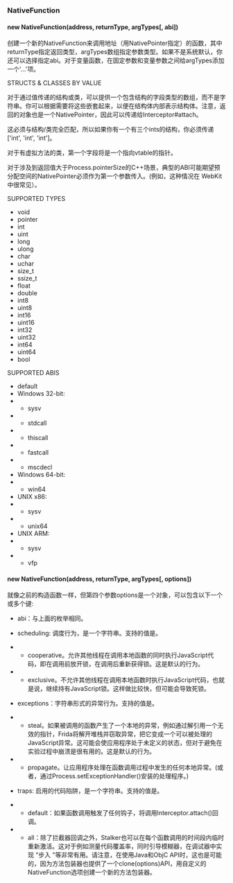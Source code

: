 ### NativeFunction

#### new NativeFunction(address, returnType, argTypes[, abi])

创建一个新的NativeFunction来调用地址（用NativePointer指定）的函数，其中returnType指定返回类型，argTypes数组指定参数类型。如果不是系统默认，你还可以选择指定abi。对于变量函数，在固定参数和变量参数之间给argTypes添加一个'...'项。

STRUCTS & CLASSES BY VALUE

对于通过值传递的结构或类，可以提供一个包含结构的字段类型的数组，而不是字符串。你可以根据需要将这些嵌套起来，以便在结构体内部表示结构体。注意，返回的对象也是一个NativePointer，因此可以传递给Interceptor#attach。

这必须与结构/类完全匹配，所以如果你有一个有三个ints的结构，你必须传递['int', 'int', 'int']。

对于有虚拟方法的类，第一个字段将是一个指向vtable的指针。

对于涉及到返回值大于Process.pointerSize的C++场景，典型的ABI可能期望预分配空间的NativePointer必须作为第一个参数传入。(例如，这种情况在 WebKit 中很常见）。

SUPPORTED TYPES

- void
- pointer
- int
- uint
- long
- ulong
- char
- uchar
- size_t
- ssize_t
- float
- double
- int8
- uint8
- int16
- uint16
- int32
- uint32
- int64
- uint64
- bool

SUPPORTED ABIS

- default
- Windows 32-bit:
- - sysv
- - stdcall
- - thiscall
- - fastcall
- - mscdecl
- Windows 64-bit:
- - win64
- UNIX x86:
- - sysv
- - unix64
- UNIX ARM:
- - sysv
- - vfp

#### new NativeFunction(address, returnType, argTypes[, options])

就像之前的构造函数一样，但第四个参数options是一个对象，可以包含以下一个或多个键:

- abi：与上面的枚举相同。


- scheduling: 调度行为，是一个字符串。支持的值是。 
- - cooperative。允许其他线程在调用本地函数的同时执行JavaScript代码，即在调用前放开锁，在调用后重新获得锁。这是默认的行为。
- - exclusive。不允许其他线程在调用本地函数时执行JavaScript代码，也就是说，继续持有JavaScript锁。这样做比较快，但可能会导致死锁。


- exceptions：字符串形式的异常行为。支持的值是。
- - steal。如果被调用的函数产生了一个本地的异常，例如通过解引用一个无效的指针，Frida将解开堆栈并窃取异常，把它变成一个可以被处理的JavaScript异常。这可能会使应用程序处于未定义的状态，但对于避免在实验过程中崩溃是很有用的。这是默认的行为。
- - propagate。让应用程序处理在函数调用过程中发生的任何本地异常。(或者，通过Process.setExceptionHandler()安装的处理程序。)


- traps: 启用的代码陷阱，是一个字符串。支持的值是。
- - default：如果函数调用触发了任何钩子，将调用Interceptor.attach()回调。
- - all：除了拦截器回调之外，Stalker也可以在每个函数调用的时间段内临时重新激活。这对于例如测量代码覆盖率，同时引导模糊器，在调试器中实现 "步入 "等非常有用。请注意，在使用Java和ObjC API时，这也是可能的，因为方法包装器也提供了一个clone(options)API，用自定义的NativeFunction选项创建一个新的方法包装器。
